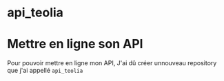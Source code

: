 # api_teolia

<h1>Mettre en ligne son API</h1>

<p>Pour pouvoir mettre en ligne mon API, J'ai dû créer unnouveau repository que j'ai appellé <code>api_teolia</code></p>
